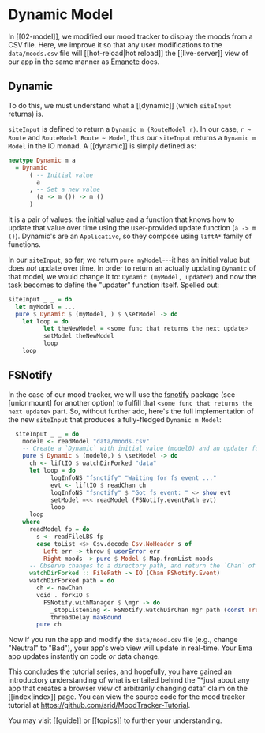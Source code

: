 
# Dynamic Model

In [[02-model]], we modified our mood tracker to display the moods from a CSV file. Here, we improve it so that any user modifications to the `data/moods.csv` file will [[hot-reload|hot reload]] the [[live-server]] view of our app in the same manner as [Emanote](https://emanote.srid.ca/) does.

## Dynamic

To do this, we must understand what a [[dynamic]] (which `siteInput` returns) is.

`siteInput` is defined to return a `Dynamic m (RouteModel r)`. In our case, `r ~ Route` and `RouteModel Route ~ Model`, thus our `siteInput` returns a `Dynamic m Model` in the IO monad. A [[dynamic]] is simply defined as:

```haskell
newtype Dynamic m a
  = Dynamic
      ( -- Initial value
        a
      , -- Set a new value
        (a -> m ()) -> m ()
      )
```

It is a pair of values: the initial value and a function that knows how to update that value over time using the user-provided update function (`a -> m ()`). Dynamic's are an `Applicative`, so they compose using `liftA*` family of functions. 

In our `siteInput`, so far, we return `pure myModel`---it has an initial value but does *not* update over time. In order to return an actually updating `Dynamic` of that model, we would change it to: `Dynamic (myModel, updater)` and now the task becomes to define the "updater" function itself. Spelled out:

```haskell
siteInput _ _ = do 
  let myModel = ...
  pure $ Dynamic $ (myModel, ) $ \setModel -> do 
    let loop = do 
          let theNewModel = <some func that returns the next update>
          setModel theNewModel
          loop 
    loop
```

## FSNotify
In the case of our mood tracker, we will use the [fsnotify](https://hackage.haskell.org/package/fsnotify) package (see [unionmount] for another option) to fulfill that `<some func that returns the next update>` part. So, without further ado, here's the full implementation of the new `siteInput` that produces a fully-fledged `Dynamic m Model`:

```haskell
  siteInput _ _ = do
    model0 <- readModel "data/moods.csv"
    -- Create a `Dynamic` with initial value (model0) and an updater function
    pure $ Dynamic $ (model0,) $ \setModel -> do
      ch <- liftIO $ watchDirForked "data"
      let loop = do
            logInfoNS "fsnotify" "Waiting for fs event ..."
            evt <- liftIO $ readChan ch
            logInfoNS "fsnotify" $ "Got fs event: " <> show evt
            setModel =<< readModel (FSNotify.eventPath evt)
            loop
      loop
    where
      readModel fp = do
        s <- readFileLBS fp
        case toList <$> Csv.decode Csv.NoHeader s of
          Left err -> throw $ userError err
          Right moods -> pure $ Model $ Map.fromList moods
      -- Observe changes to a directory path, and return the `Chan` of its events.
      watchDirForked :: FilePath -> IO (Chan FSNotify.Event)
      watchDirForked path = do
        ch <- newChan
        void . forkIO $
          FSNotify.withManager $ \mgr -> do
            _stopListening <- FSNotify.watchDirChan mgr path (const True) ch
            threadDelay maxBound
        pure ch
```

Now if you run the app and modify the `data/mood.csv` file (e.g., change "Neutral" to "Bad"), your app's web view will update in real-time. Your Ema app updates instantly on code *or* data change.

This concludes the tutorial series, and hopefully, you have gained an introductory understanding of what is entailed behind the "*just about any app that creates a browser view of arbitrarily changing data" claim on the [[index|index]] page. You can view the source code for the mood tracker tutorial at  https://github.com/srid/MoodTracker-Tutorial.

You may visit [[guide]] or [[topics]] to further your understanding.
